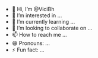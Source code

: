 - 👋 Hi, I’m @ViciBh
- 👀 I’m interested in ...
- 🌱 I’m currently learning ...
- 💞️ I’m looking to collaborate on ...
- 📫 How to reach me ...
- 😄 Pronouns: ...
- ⚡ Fun fact: ...

<!---
ViciBh/ViciBh is a ✨ special ✨ repository because its `README.md` (this file) appears on your GitHub profile.
You can click the Preview link to take a look at your changes.
--->
